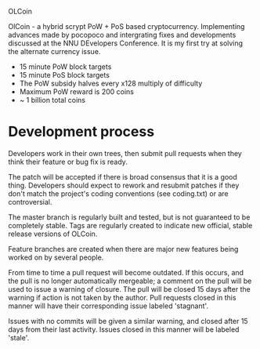 OLCoin

OlCoin - a hybrid scrypt PoW + PoS based cryptocurrency. Implementing advances made by pocopoco and intergrating fixes
and developments discussed at the NNU DEvelopers Conference. It is my first try at solving the alternate currency issue.

* 15 minute PoW block targets
* 15 minute PoS block targets
* The PoW subsidy halves every x128 multiply of difficulty
* Maximum PoW reward is 200 coins
* ~ 1 billion total coins

Development process
===========================

Developers work in their own trees, then submit pull requests when
they think their feature or bug fix is ready.

The patch will be accepted if there is broad consensus that it is a
good thing.  Developers should expect to rework and resubmit patches
if they don't match the project's coding conventions (see coding.txt)
or are controversial.

The master branch is regularly built and tested, but is not guaranteed
to be completely stable. Tags are regularly created to indicate new
official, stable release versions of OLCoin.

Feature branches are created when there are major new features being
worked on by several people.

From time to time a pull request will become outdated. If this occurs, and
the pull is no longer automatically mergeable; a comment on the pull will
be used to issue a warning of closure. The pull will be closed 15 days
after the warning if action is not taken by the author. Pull requests closed
in this manner will have their corresponding issue labeled 'stagnant'.

Issues with no commits will be given a similar warning, and closed after
15 days from their last activity. Issues closed in this manner will be 
labeled 'stale'.
